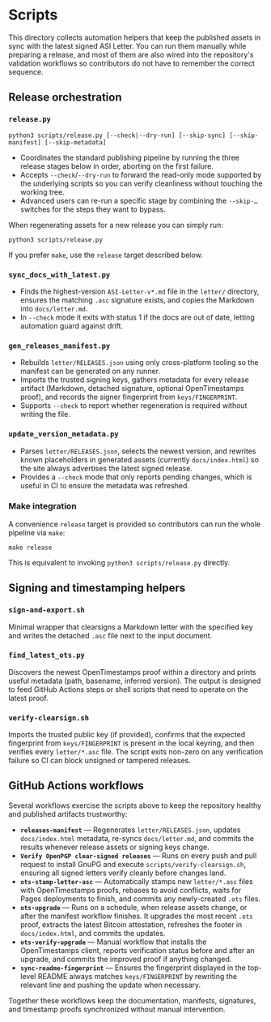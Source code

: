 # Scripts

This directory collects automation helpers that keep the published assets in
sync with the latest signed ASI Letter. You can run them manually while
preparing a release, and most of them are also wired into the repository's
validation workflows so contributors do not have to remember the correct
sequence.

## Release orchestration

### `release.py`

```
python3 scripts/release.py [--check|--dry-run] [--skip-sync] [--skip-manifest] [--skip-metadata]
```

* Coordinates the standard publishing pipeline by running the three release
  stages below in order, aborting on the first failure.
* Accepts `--check`/`--dry-run` to forward the read-only mode supported by the
  underlying scripts so you can verify cleanliness without touching the working
  tree.
* Advanced users can re-run a specific stage by combining the `--skip-…`
  switches for the steps they want to bypass.

When regenerating assets for a new release you can simply run:

```
python3 scripts/release.py
```

If you prefer `make`, use the `release` target described below.

### `sync_docs_with_latest.py`

* Finds the highest-version `ASI-Letter-v*.md` file in the `letter/`
  directory, ensures the matching `.asc` signature exists, and copies the
  Markdown into `docs/letter.md`.
* In `--check` mode it exits with status 1 if the docs are out of date, letting
  automation guard against drift.

### `gen_releases_manifest.py`

* Rebuilds `letter/RELEASES.json` using only cross-platform tooling so the
  manifest can be generated on any runner.
* Imports the trusted signing keys, gathers metadata for every release
  artifact (Markdown, detached signature, optional OpenTimestamps proof), and
  records the signer fingerprint from `keys/FINGERPRINT`.
* Supports `--check` to report whether regeneration is required without
  writing the file.

### `update_version_metadata.py`

* Parses `letter/RELEASES.json`, selects the newest version, and rewrites known
  placeholders in generated assets (currently `docs/index.html`) so the site
  always advertises the latest signed release.
* Provides a `--check` mode that only reports pending changes, which is useful
  in CI to ensure the metadata was refreshed.

### Make integration

A convenience `release` target is provided so contributors can run the whole
pipeline via `make`:

```
make release
```

This is equivalent to invoking `python3 scripts/release.py` directly.

## Signing and timestamping helpers

### `sign-and-export.sh`

Minimal wrapper that clearsigns a Markdown letter with the specified key and
writes the detached `.asc` file next to the input document.

### `find_latest_ots.py`

Discovers the newest OpenTimestamps proof within a directory and prints useful
metadata (path, basename, inferred version). The output is designed to feed
GitHub Actions steps or shell scripts that need to operate on the latest
proof.

### `verify-clearsign.sh`

Imports the trusted public key (if provided), confirms that the expected
fingerprint from `keys/FINGERPRINT` is present in the local keyring, and then
verifies every `letter/*.asc` file. The script exits non-zero on any
verification failure so CI can block unsigned or tampered releases.

## GitHub Actions workflows

Several workflows exercise the scripts above to keep the repository healthy and
published artifacts trustworthy:

* **`releases-manifest`** &mdash; Regenerates `letter/RELEASES.json`, updates
  `docs/index.html` metadata, re-syncs `docs/letter.md`, and commits the results
  whenever release assets or signing keys change.
* **`Verify OpenPGP clear-signed releases`** &mdash; Runs on every push and pull
  request to install GnuPG and execute `scripts/verify-clearsign.sh`, ensuring
  all signed letters verify cleanly before changes land.
* **`ots-stamp-letter-asc`** &mdash; Automatically stamps new `letter/*.asc`
  files with OpenTimestamps proofs, rebases to avoid conflicts, waits for Pages
  deployments to finish, and commits any newly-created `.ots` files.
* **`ots-upgrade`** &mdash; Runs on a schedule, when release assets change, or
  after the manifest workflow finishes. It upgrades the most recent `.ots`
  proof, extracts the latest Bitcoin attestation, refreshes the footer in
  `docs/index.html`, and commits the updates.
* **`ots-verify-upgrade`** &mdash; Manual workflow that installs the
  OpenTimestamps client, reports verification status before and after an
  upgrade, and commits the improved proof if anything changed.
* **`sync-readme-fingerprint`** &mdash; Ensures the fingerprint displayed in the
  top-level README always matches `keys/FINGERPRINT` by rewriting the relevant
  line and pushing the update when necessary.

Together these workflows keep the documentation, manifests, signatures, and
timestamp proofs synchronized without manual intervention.
